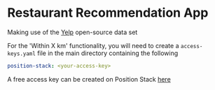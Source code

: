 # Restaurant Recommendation App
Making use of the [Yelp][0] open-source data set

For the 'Within X km' functionality, you will need to create a `access-keys.yaml` file in the main directory
containing the following
```yaml
position-stack: <your-access-key>
```
A free access key can be created on Position Stack [here][1]

[0]: https://www.yelp.com/dataset
[1]: https://positionstack.com/signup/free